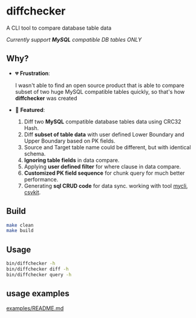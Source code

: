 # diffchecker

A CLI tool to compare database table data

_Currently support **MySQL** compatible DB tables ONLY_

## Why?


- 💔 **Frustration**:

  I wasn't able to find an open source product that is able to compare subset of two huge MySQL compatible tables quickly, so that's how **diffchecker** was created</ol>

- 🌟 **Featured**:
  1. Diff two **MySQL** compatible database tables data using CRC32 Hash.
  1. Diff **subset of table data** with user defined Lower Boundary and Upper Boundary based on PK fields.
  1. Source and Target table name could be different, but with identical schema.
  1. **Ignoring table fields** in data compare.
  1. Applying **user defined filter** for where clause in data compare.
  1. **Customized PK field sequence** for chunk query for much better performance.
  1. Generating **sql CRUD code** for data sync. working with tool [mycli](https://github.com/dbcli/mycli), [csvkit](https://github.com/wireservice/csvkit).

## Build

```bash
make clean
make build
```

## Usage

```bash
bin/diffchecker -h
bin/diffchecker diff -h
bin/diffchecker query -h
```

## usage examples

[examples/README.md](examples/README.md)

